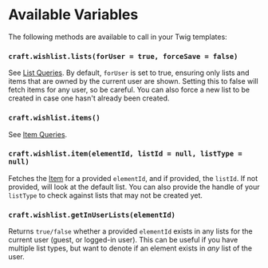 # Available Variables
The following methods are available to call in your Twig templates:

### `craft.wishlist.lists(forUser = true, forceSave = false)`
See [List Queries](docs:getting-elements/list-queries). By default, `forUser` is set to true, ensuring only lists and items that are owned by the current user are shown. Setting this to false will fetch items for any user, so be careful. You can also force a new list to be created in case one hasn't already been created.

### `craft.wishlist.items()`
See [Item Queries](docs:getting-elements/item-queries).

### `craft.wishlist.item(elementId, listId = null, listType = null)`
Fetches the [Item](docs:developers/item) for a provided `elementId`, and if provided, the `listId`. If not provided, will look at the default list. You can also provide the handle of your `listType` to check against lists that may not be created yet.

### `craft.wishlist.getInUserLists(elementId)`
Returns `true/false` whether a provided `elementId` exists in any lists for the current user (guest, or logged-in user). This can be useful if you have multiple list types, but want to denote if an element exists in _any_ list of the user.